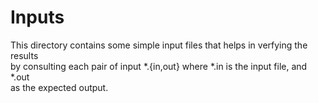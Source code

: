 # Inputs
This directory contains some simple input files that helps in verfying the results  
by consulting each pair of input *.{in,out} where *.in is the input file, and *.out  
as the expected output.
